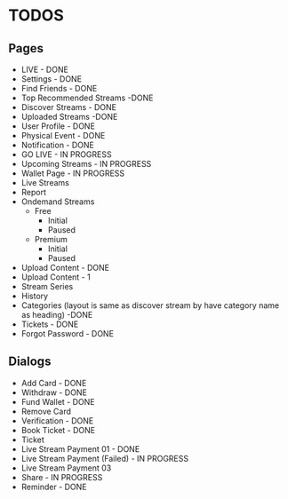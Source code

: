 # TODOS

## Pages

- LIVE - DONE
- Settings - DONE
- Find Friends - DONE
- Top Recommended Streams -DONE
- Discover Streams - DONE
- Uploaded Streams -DONE
- User Profile - DONE
- Physical Event - DONE
- Notification - DONE
- GO LIVE - IN PROGRESS
- Upcoming Streams - IN PROGRESS
- Wallet Page - IN PROGRESS
- Live Streams
- Report
- Ondemand Streams 
  - Free 
    - Initial
    - Paused
  - Premium 
    - Initial
    - Paused
- Upload Content - DONE
- Upload Content - 1
- Stream Series
- History
- Categories (layout is same as discover stream by have category name as heading) -DONE
- Tickets - DONE
- Forgot Password - DONE



## Dialogs
- Add Card - DONE
- Withdraw - DONE
- Fund Wallet - DONE
- Remove Card
- Verification - DONE
- Book Ticket - DONE
- Ticket
- Live Stream Payment 01 - DONE
- Live Stream Payment (Failed) - IN PROGRESS
- Live Stream Payment 03
- Share - IN PROGRESS
- Reminder - DONE
